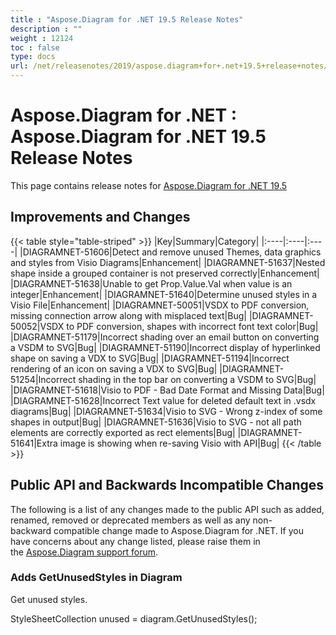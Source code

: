 ```yaml
---
title : "Aspose.Diagram for .NET 19.5 Release Notes" 
description : "" 
weight : 12124 
toc : false
type: docs
url: /net/releasenotes/2019/aspose.diagram+for+.net+19.5+release+notes/
---
```


# Aspose.Diagram for .NET : Aspose.Diagram for .NET 19.5 Release Notes


This page contains release notes for [Aspose.Diagram for .NET 19.5](https://www.nuget.org/packages/Aspose.Diagram/19.5.0)

## Improvements and Changes

{{< table style="table-striped" >}}
|Key|Summary|Category|
|:----|:----|:----|
|DIAGRAMNET-51606|Detect and remove unused Themes, data graphics and styles from Visio Diagrams|Enhancement|
|DIAGRAMNET-51637|Nested shape inside a grouped container is not preserved correctly|Enhancement|
|DIAGRAMNET-51638|Unable to get Prop.Value.Val when value is an integer|Enhancement|
|DIAGRAMNET-51640|Determine unused styles in a Visio File|Enhancement|
|DIAGRAMNET-50051|VSDX to PDF conversion, missing connection arrow along with misplaced text|Bug|
|DIAGRAMNET-50052|VSDX to PDF conversion, shapes with incorrect font text color|Bug|
|DIAGRAMNET-51179|Incorrect shading over an email button on converting a VSDM to SVG|Bug|
|DIAGRAMNET-51190|Incorrect display of hyperlinked shape on saving a VDX to SVG|Bug|
|DIAGRAMNET-51194|Incorrect rendering of an icon on saving a VDX to SVG|Bug|
|DIAGRAMNET-51254|Incorrect shading in the top bar on converting a VSDM to SVG|Bug|
|DIAGRAMNET-51618|Visio to PDF - Bad Date Format and Missing Data|Bug|
|DIAGRAMNET-51628|Incorrect Text value for deleted default text in .vsdx diagrams|Bug|
|DIAGRAMNET-51634|Visio to SVG - Wrong z-index of some shapes in output|Bug|
|DIAGRAMNET-51636|Visio to SVG - not all path elements are correctly exported as rect elements|Bug|
|DIAGRAMNET-51641|Extra image is showing when re-saving Visio with API|Bug|
{{< /table >}}

## Public API and Backwards Incompatible Changes

The following is a list of any changes made to the public API such as added, renamed, removed or deprecated members as well as any non-backward compatible change made to Aspose.Diagram for .NET. If you have concerns about any change listed, please raise them in the [Aspose.Diagram support forum](https://forum.aspose.com/c/diagram).

### Adds GetUnusedStyles in Diagram

Get unused styles.

 StyleSheetCollection unused = diagram.GetUnusedStyles();

